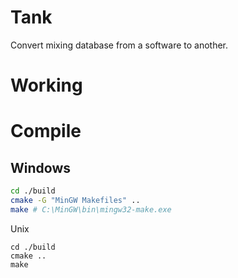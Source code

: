 # Tank
Convert mixing database from a software to another.

# Working

# Compile
## Windows
```bash
cd ./build
cmake -G "MinGW Makefiles" ..
make # C:\MinGW\bin\mingw32-make.exe
```

Unix
```shell
cd ./build
cmake ..
make
```
